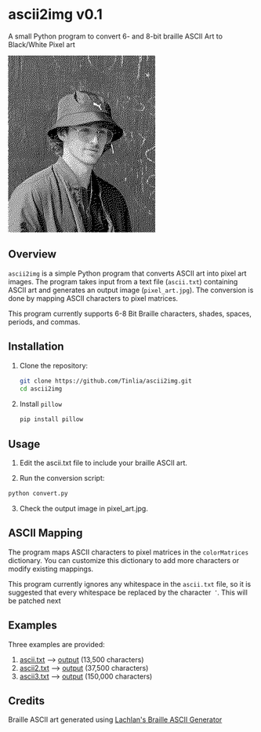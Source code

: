 # ascii2img v0.1
A small Python program to convert 6- and 8-bit braille ASCII Art to Black/White Pixel art


![Pixel Art](/images/pixel_art.jpg) 

## Overview

`ascii2img` is a simple Python program that converts ASCII art into pixel art images. The program takes input from a text file (`ascii.txt`) containing ASCII art and generates an output image (`pixel_art.jpg`). The conversion is done by mapping ASCII characters to pixel matrices. 

This program currently supports 6-8 Bit Braille characters, shades, spaces, periods, and commas.

## Installation

1. Clone the repository:

   ```bash
   git clone https://github.com/Tinlia/ascii2img.git
   cd ascii2img
   ```
2. Install `pillow`
   ```bash
   pip install pillow
   ```

## Usage

1. Edit the ascii.txt file to include your braille ASCII art.

2. Run the conversion script:

```bash
python convert.py
```

3. Check the output image in pixel_art.jpg.

## ASCII Mapping
The program maps ASCII characters to pixel matrices in the `colorMatrices` dictionary. You can customize this dictionary to add more characters or modify existing mappings.

This program currently ignores any whitespace in the `ascii.txt` file, so it is suggested that every whitespace be replaced by the character `⠈`. This will be patched next

## Examples
Three examples are provided:  
 1. [ascii.txt](/inputs/ascii.txt) --> [output](/images/pixel_art.jpg) (13,500 characters)
 2. [ascii2.txt](/inputs/ascii2.txt) --> [output](/images/pixel_art2.jpg) (37,500 characters)
 3. [ascii3.txt](/inputs/ascii3.txt) --> [output](/images/pixel_art3.jpg) (150,000 characters)

## Credits
Braille ASCII art generated using [Lachlan's Braille ASCII Generator](https://lachlanarthur.github.io/Braille-ASCII-Art/)
